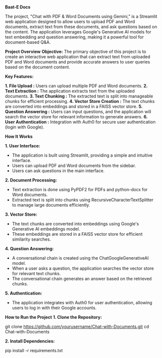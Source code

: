 **Baat-E Docs**

The project, "Chat with PDF & Word Documents using Gemini," is a Streamlit web application designed to allow users to upload PDF and Word documents, extract text from these documents, and ask questions based on the content. The application leverages Google's Generative AI models for text embedding and question answering, making it a powerful tool for document-based Q&A.

**Project Overview**
**Objective:**
The primary objective of this project is to create an interactive web application that can extract text from uploaded PDF and Word documents and provide accurate answers to user queries based on the document content.

**Key Features:**

**1. File Upload :** Users can upload multiple PDF and Word documents.
**2. Text Extraction :** The application extracts text from the uploaded documents.
**3. Text Chunking :** The extracted text is split into manageable chunks for efficient processing.
**4. Vector Store Creation :** The text chunks are converted into embeddings and stored in a FAISS vector store.
**5. Question Answering :** Users can input questions, and the application will search the vector store for relevant information to generate answers.
**6. User Authentication :** Integration with Auth0 for secure user authentication (login with Google).

**How It Works**

**1. User Interface:**

* The application is built using Streamlit, providing a simple and intuitive interface.
* Users can upload PDF and Word documents from the sidebar.
* Users can ask questions in the main interface.
  
**2. Document Processing:**

* Text extraction is done using PyPDF2 for PDFs and python-docx for Word documents.
* Extracted text is split into chunks using RecursiveCharacterTextSplitter to manage large documents efficiently.

**3. Vector Store:**

* The text chunks are converted into embeddings using Google's Generative AI embeddings model.
* These embeddings are stored in a FAISS vector store for efficient similarity searches.

**4. Question Answering:**

* A conversational chain is created using the ChatGoogleGenerativeAI model.
* When a user asks a question, the application searches the vector store for relevant text chunks.
* The conversational chain generates an answer based on the retrieved chunks.

**5. Authentication:**

* The application integrates with Auth0 for user authentication, allowing users to log in with their Google accounts.

**How to Run the Project**
**1. Clone the Repository:**

git clone https://github.com/yourusername/Chat-with-Documents.git
cd Chat-with-Documents

**2. Install Dependencies:**

pip install -r requirements.txt
